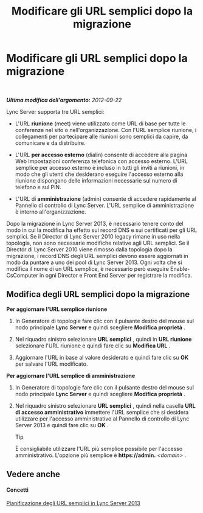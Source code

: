﻿---
title: Modificare gli URL semplici dopo la migrazione
TOCTitle: Modificare gli URL semplici dopo la migrazione
ms:assetid: addb0dc8-8324-42b1-9a00-f4bd14fdf5c0
ms:mtpsurl: https://technet.microsoft.com/it-it/library/JJ721844(v=OCS.15)
ms:contentKeyID: 49887701
ms.date: 08/24/2015
mtps_version: v=OCS.15
ms.translationtype: HT
---

# Modificare gli URL semplici dopo la migrazione

 

_**Ultima modifica dell'argomento:** 2012-09-22_

Lync Server supporta tre URL semplici:

  - L'URL **riunione** (meet) viene utilizzato come URL di base per tutte le conferenze nel sito o nell'organizzazione. Con l'URL semplice riunione, i collegamenti per partecipare alle riunioni sono semplici da capire, da comunicare e da distribuire.

  - L'URL **per accesso esterno** (dialin) consente di accedere alla pagina Web Impostazioni conferenza telefonica con accesso esterno. L'URL semplice per accesso esterno è incluso in tutti gli inviti a riunioni, in modo che gli utenti che desiderano eseguire l'accesso esterno alla riunione dispongano delle informazioni necessarie sul numero di telefono e sul PIN.

  - L'URL di **amministrazione** (admin) consente di accedere rapidamente al Pannello di controllo di Lync Server. L'URL semplice di amministrazione è interno all'organizzazione.

Dopo la migrazione in Lync Server 2013, è necessario tenere conto del modo in cui la modifica ha effetto sui record DNS e sui certificati per gli URL semplici. Se il Director di Lync Server 2010 legacy rimane in uso nella topologia, non sono necessarie modifiche relative agli URL semplici. Se il Director di Lync Server 2010 viene rimosso dalla topologia dopo la migrazione, i record DNS degli URL semplici devono essere aggiornati in modo da puntare a uno dei pool di Lync Server 2013. Ogni volta che si modifica il nome di un URL semplice, è necessario però eseguire Enable-CsComputer in ogni Director e Front End Server per registrare la modifica.

## Modifica degli URL semplici dopo la migrazione

**Per aggiornare l'URL semplice riunione**

1.  In Generatore di topologie fare clic con il pulsante destro del mouse sul nodo principale **Lync Server** e quindi scegliere **Modifica proprietà** .

2.  Nel riquadro sinistro selezionare **URL semplici** , quindi in **URL riunione** selezionare l'URL riunione e quindi fare clic su **Modifica URL** .

3.  Aggiornare l'URL in base al valore desiderato e quindi fare clic su **OK** per salvare l'URL modificato.

**Per aggiornare l'URL semplice di amministrazione**

1.  In Generatore di topologie fare clic con il pulsante destro del mouse sul nodo principale **Lync Server** e quindi scegliere **Modifica proprietà** .

2.  Nel riquadro sinistro selezionare **URL semplici** , quindi nella casella **URL di accesso amministrativo** immettere l'URL semplice che si desidera utilizzare per l'accesso amministrativo al Pannello di controllo di Lync Server 2013 e quindi fare clic su **OK** .
    
    > [!TIP]  
    > È consigliabile utilizzare l'URL più semplice possibile per l'accesso amministrativo. L'opzione più semplice è <strong>https://admin.</strong> <em>&lt;domain&gt;</em> .

## Vedere anche

#### Concetti

[Pianificazione degli URL semplici in Lync Server 2013](lync-server-2013-planning-for-simple-urls.md)

